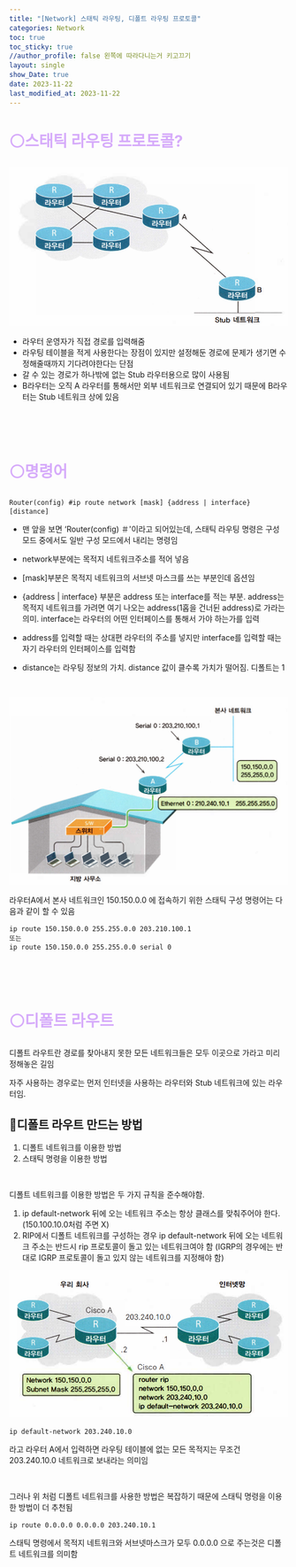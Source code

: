```yaml
---
title: "[Network] 스태틱 라우팅, 디폴트 라우팅 프로토콜"
categories: Network
toc: true
toc_sticky: true
//author_profile: false 왼쪽에 따라다니는거 키고끄기
layout: single
show_Date: true
date: 2023-11-22
last_modified_at: 2023-11-22
---
```


# <span style="color: #D6ABFA;">⚪스태틱 라우팅 프로토콜?</span>

![image-20231121222853859](./../../assets/images/2023-11-22-StaticRoutingProtocol/image-20231121222853859.png)

- 라우터 운영자가 직접 경로를 입력해줌
- 라우팅 테이블을 적게 사용한다는 장점이 있지만 설정해둔 경로에 문제가 생기면 수정해줄때까지 기다려야한다는 단점
- 갈 수 있는 경로가 하나밖에 없는 Stub 라우터용으로 많이 사용됨
- B라우터는 오직 A 라우터를 통해서만 외부 네트워크로 연결되어 있기 때문에 B라우터는 Stub 네트워크 상에 있음

<br>

<br>

<br>

# <span style="color: #D6ABFA;">⚪명령어</span>

```
Router(config) #ip route network [mask] {address | interface} [distance] 
```

- 맨 앞을 보면 ‘Router(config) ＃'이라고 되어있는데, 스태틱 라우팅 명령은 구성 모드 중에서도 일반 구성 모드에서 내리는 명령임

- network부분에는 목적지 네트워크주소를 적어 넣음

- [mask]부분은 목적지 네트워크의 서브넷 마스크를 쓰는 부분인데 옵션임

- {address | interface} 부분은 address 또는 interface를 적는 부분. address는 목적지 네트워크를 가려면 여기 나오는 address(1홉을 건너뒨 address)로 가라는 의미. interface는 라우터의 어떤 인터페이스를 통해서 가야 하는가를 입력

- address를 입력할 때는 상대편 라우터의 주소를 넣지만 interface를 입력할 때는 자기 라우터의 인터페이스를 입력함

- distance는 라우팅 정보의 가치. distance 값이 클수록 가치가 떨어짐. 디폴트는 1 

  <br>

  

![image-20231121233620696](./../../assets/images/2023-11-22-StaticRoutingProtocol/image-20231121233620696.png)

라우터A에서 본사 네트워크인 150.150.0.0 에 접속하기 위한 스태틱 구성 명령어는 다음과 같이 할 수 있음

```
ip route 150.150.0.0 255.255.0.0 203.210.100.1
또는 
ip route 150.150.0.0 255.255.0.0 serial 0
```

<br>

<br>

<br>

# <span style="color: #D6ABFA;">⚪디폴트 라우트</span>

디폴트 라우트란 경로를 찾아내지 못한 모든 네트워크들은 모두 이곳으로 가라고 미리 정해놓은 길임

자주 사용하는 경우로는 먼저 인터넷을 사용하는 라우터와 Stub 네트워크에 있는 라우터임.

## 🔹디폴트 라우트 만드는 방법

1. 디폴트 네트워크를 이용한 방법
2. 스태틱 명령을 이용한 방법

<br>

디폴트 네트워크를 이용한 방법은 두 가지 규칙을 준수해야함.

1. ip default-network 뒤에 오는 네트워크 주소는 항상 클래스를 맞춰주어야 한다. (150.100.10.0처럼 주면 X)
2. RIP에서 디폴트 네트워크를 구성하는 경우 ip default-network 뒤에 오는 네트워크 주소는 반드시 rip 프로토콜이 돌고 있는 네트워크여야 함 (IGRP의 경우에는 반대로 IGRP 프로토콜이 돌고 있지 않는 네트워크를 지정해야 함)

![image-20231122061125077](./../../assets/images/2023-11-22-StaticRoutingProtocol/image-20231122061125077.png)

```
ip default-network 203.240.10.0
```

라고 라우터 A에서 입력하면 라우팅 테이블에 없는 모든 목적지는 무조건 203.240.10.0 네트워크로 보내라는 의미임

<br>

그러나 위 처럼 디폴트 네트워크를 사용한 방법은 복잡하기 때문에 스태틱 명령을 이용한 방법이 더 추천됨

```
ip route 0.0.0.0 0.0.0.0 203.240.10.1
```

스태틱 명령에서 목적지 네트워크와 서브넷마스크가 모두 0.0.0.0 으로 주는것은 디폴트 네트워크를 의미함
